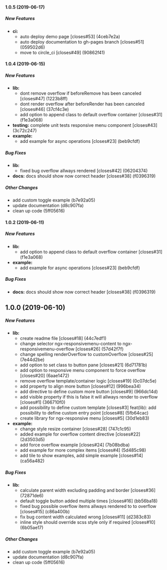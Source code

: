#### 1.0.5 (2019-06-17)

##### New Features

* **ci:**
  *  auto deploy demo page [closes#53] (4ceb7e2a)
  *  auto deploy documentation to gh-pages branch [closes#51] (059502d6)
  *  move to circle_ci [closes#49] (90862f41)

#### 1.0.4 (2019-06-15)

##### New Features

* **lib:**
  *  dont remove overflow if beforeRemove has been canceled [closes#47] (1223b8ff)
  *  dont render overflow after beforeRender has been canceled [closes#46] (37cf4c3e)
  *  add option to append class to default overflow container [closes#31] (f1e3a068)
* **testing:**  complete unit tests responsive menu component [closes#43] (3c72c247)
* **example:**
  *  add example for async operations [closes#23] (beb9cfdf)

##### Bug Fixes

* **lib:**
  *  fixed bug overflow allways rendered [closes#42] (06204374)
* **docs:**  docs should show now correct header [closes#38] (f0396319)

##### Other Changes

*  add custom toggle example (b7e92a05)
*  update documentation (d8c907fa)
*  clean up code (5ff05616)

#### 1.0.2 (2019-06-11)

##### New Features

* **lib:**
  *  add option to append class to default overflow container [closes#31] (f1e3a068)
* **example:**
  *  add example for async operations [closes#23] (beb9cfdf)

##### Bug Fixes

* **docs:**  docs should show now correct header [closes#38] (f0396319)


## 1.0.0 (2019-06-10)

##### New Features

* **lib:**
  *  create readme file [closes#18] (44c7edf1)
  *  change selector ngx-responsivemenu-content to ngx-responsivemenu-overflow [closes#26] (57d42f7f)
  *  change spelling renderOverflow to customOverflow [closes#25] (7e44d2be)
  *  add option to set class to button pane [closes#21] (6d71781b)
  *  add option to responsive menu component to force overflow [closes#20] (6aae1472)
  *  remove overflow template/container logic [closes#19] (0c07dc5e)
  *  add property to align more button [closes#12] (996bea34)
  *  add directive to define custom more button [closes#9] (966dc14d)
  *  add visible property if this is false it will allways render to overflow [closes#1] (366710f0)
  *  add possibility to define custom template [closes#3] feat(lib): add possibility to define custom entry point [closes#8] (5fb64cac)
  *  create library for ngx-responsive menu [closes#5] (30d1eb83)
* **example:**
  *  change style resize container [closes#28] (747c1c95)
  *  added example for overflow content directive [closes#22] (2d3503d5)
  *  add force overflow example [closes#24] (7b08bdba)
  *  add example for more complex items [closes#4] (5d485c98)
  *  add tile to show examples, add simple example [closes#14] (ca56a482)

##### Bug Fixes

* **lib:**
  *  calculate parent width excluding padding and border [closes#36] (72871de6)
  *  default toggle button added multiple times [closes#16] (bb56ba18)
  *  fixed bug possible overflow items allways rendered to to overflow [closes#15] (c86a400b)
  *  fix bug content width calculated wrong [closes#11] (d2383c83)
  *  inline style should override scss style only if required [closes#10] (6b05ae17)

##### Other Changes

*  add custom toggle example (b7e92a05)
*  update documentation (d8c907fa)
*  clean up code (5ff05616)
